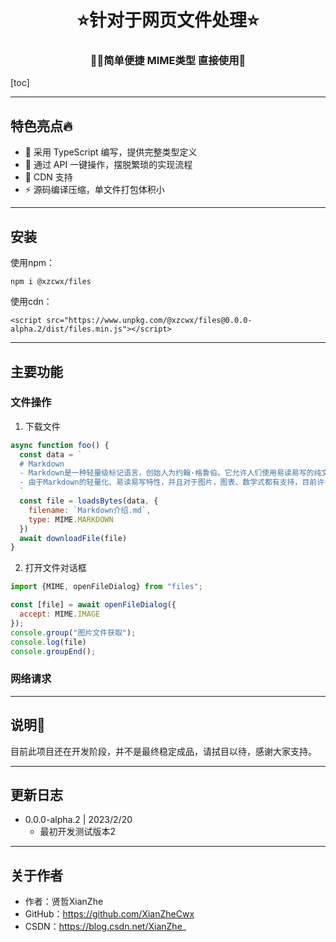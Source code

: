 <h1 align="center">⭐针对于网页文件处理⭐</h1>
<h3 align="center">🚀🚅简单便捷 MIME类型 直接使用🙌</h3>

[toc]

---

## 特色亮点🔥
- 💎 采用 TypeScript 编写，提供完整类型定义
- 🚀 通过 API 一键操作，摆脱繁琐的实现流程
- 🚀 CDN 支持
- ⚡ 源码编译压缩，单文件打包体积小

---

## 安装

使用npm：

```text
npm i @xzcwx/files
```

使用cdn：
```
<script src="https://www.unpkg.com/@xzcwx/files@0.0.0-alpha.2/dist/files.min.js"></script>
```

---

## 主要功能

### 文件操作

1. 下载文件
```javascript
async function foo() {
  const data = `
  # Markdown
  - Markdown是一种轻量级标记语言，创始人为约翰·格鲁伯。它允许人们使用易读易写的纯文本格式编写文档，然后转换成有效的XHTML（或者HTML）文档。[4]这种语言吸收了很多在电子邮件中已有的纯文本标记的特性
  - 由于Markdown的轻量化、易读易写特性，并且对于图片，图表、数学式都有支持，目前许多网站都广泛使用Markdown来撰写帮助文档或是用于论坛上发表消息。如GitHub、Reddit、Discord、Diaspora、Stack Exchange、OpenStreetMap 、SourceForge、简书等，甚至还能被用来撰写电子书。
  `
  const file = loadsBytes(data, {
    filename: `Markdown介绍.md`,
    type: MIME.MARKDOWN
  })
  await downloadFile(file)
}
```

2. 打开文件对话框
```javascript
import {MIME, openFileDialog} from "files";

const [file] = await openFileDialog({
  accept: MIME.IMAGE
});
console.group("图片文件获取");
console.log(file)
console.groupEnd();
```

### 网络请求


---

## 说明📖

目前此项目还在开发阶段，并不是最终稳定成品，请拭目以待，感谢大家支持。

---

## 更新日志

- 0.0.0-alpha.2 | 2023/2/20
    - 最初开发测试版本2

---

## 关于作者

- 作者：贤哲XianZhe
- GitHub：https://github.com/XianZheCwx
- CSDN：https://blog.csdn.net/XianZhe_

